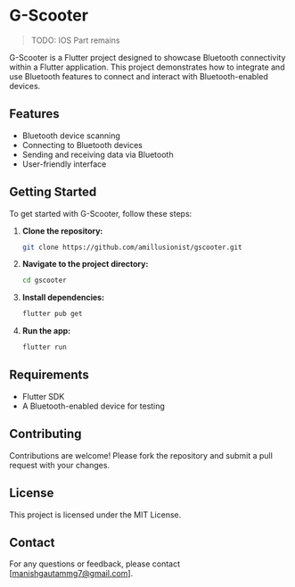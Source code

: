 # G-Scooter

> TODO: IOS Part remains

G-Scooter is a Flutter project designed to showcase Bluetooth connectivity within a Flutter application. This project demonstrates how to integrate and use Bluetooth features to connect and interact with Bluetooth-enabled devices.

## Features

- Bluetooth device scanning
- Connecting to Bluetooth devices
- Sending and receiving data via Bluetooth
- User-friendly interface

## Getting Started

To get started with G-Scooter, follow these steps:

1. **Clone the repository:**
    ```sh
    git clone https://github.com/amillusionist/gscooter.git
    ```
2. **Navigate to the project directory:**
    ```sh
    cd gscooter
    ```
3. **Install dependencies:**
    ```sh
    flutter pub get
    ```
4. **Run the app:**
    ```sh
    flutter run
    ```

## Requirements

- Flutter SDK
- A Bluetooth-enabled device for testing

## Contributing

Contributions are welcome! Please fork the repository and submit a pull request with your changes.

## License

This project is licensed under the MIT License.

## Contact

For any questions or feedback, please contact [manishgautammg7@gmail.com].

